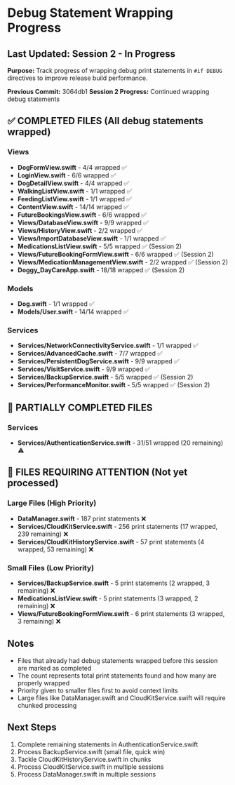 # Debug Statement Wrapping Progress

## Last Updated: Session 2 - In Progress
**Purpose:** Track progress of wrapping debug print statements in `#if DEBUG` directives to improve release build performance.

**Previous Commit:** 3064db1
**Session 2 Progress:** Continued wrapping debug statements

## ✅ COMPLETED FILES (All debug statements wrapped)

### Views
- **DogFormView.swift** - 4/4 wrapped ✅
- **LoginView.swift** - 6/6 wrapped ✅
- **DogDetailView.swift** - 4/4 wrapped ✅
- **WalkingListView.swift** - 1/1 wrapped ✅
- **FeedingListView.swift** - 1/1 wrapped ✅
- **ContentView.swift** - 14/14 wrapped ✅
- **FutureBookingsView.swift** - 6/6 wrapped ✅
- **Views/DatabaseView.swift** - 9/9 wrapped ✅
- **Views/HistoryView.swift** - 2/2 wrapped ✅
- **Views/ImportDatabaseView.swift** - 1/1 wrapped ✅
- **MedicationsListView.swift** - 5/5 wrapped ✅ (Session 2)
- **Views/FutureBookingFormView.swift** - 6/6 wrapped ✅ (Session 2)
- **Views/MedicationManagementView.swift** - 2/2 wrapped ✅ (Session 2)
- **Doggy_DayCareApp.swift** - 18/18 wrapped ✅ (Session 2)

### Models
- **Dog.swift** - 1/1 wrapped ✅
- **Models/User.swift** - 14/14 wrapped ✅

### Services
- **Services/NetworkConnectivityService.swift** - 1/1 wrapped ✅
- **Services/AdvancedCache.swift** - 7/7 wrapped ✅
- **Services/PersistentDogService.swift** - 9/9 wrapped ✅
- **Services/VisitService.swift** - 9/9 wrapped ✅
- **Services/BackupService.swift** - 5/5 wrapped ✅ (Session 2)
- **Services/PerformanceMonitor.swift** - 5/5 wrapped ✅ (Session 2)

## 🔄 PARTIALLY COMPLETED FILES

### Services
- **Services/AuthenticationService.swift** - 31/51 wrapped (20 remaining) ⚠️

## 📝 FILES REQUIRING ATTENTION (Not yet processed)

### Large Files (High Priority)
- **DataManager.swift** - 187 print statements ❌
- **Services/CloudKitService.swift** - 256 print statements (17 wrapped, 239 remaining) ❌
- **Services/CloudKitHistoryService.swift** - 57 print statements (4 wrapped, 53 remaining) ❌

### Small Files (Low Priority)
- **Services/BackupService.swift** - 5 print statements (2 wrapped, 3 remaining) ❌
- **MedicationsListView.swift** - 5 print statements (3 wrapped, 2 remaining) ❌
- **Views/FutureBookingFormView.swift** - 6 print statements (3 wrapped, 3 remaining) ❌

## Notes
- Files that already had debug statements wrapped before this session are marked as completed
- The count represents total print statements found and how many are properly wrapped
- Priority given to smaller files first to avoid context limits
- Large files like DataManager.swift and CloudKitService.swift will require chunked processing

## Next Steps
1. Complete remaining statements in AuthenticationService.swift
2. Process BackupService.swift (small file, quick win)
3. Tackle CloudKitHistoryService.swift in chunks
4. Process CloudKitService.swift in multiple sessions
5. Process DataManager.swift in multiple sessions